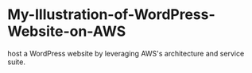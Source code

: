 # My-Illustration-of-WordPress-Website-on-AWS
host a WordPress website by leveraging AWS's architecture and service suite.
